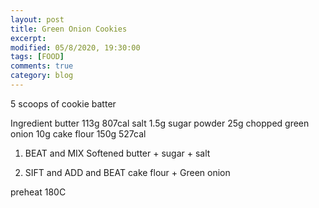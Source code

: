 ```yaml
---
layout: post
title: Green Onion Cookies
excerpt:
modified: 05/8/2020, 19:30:00
tags: [FOOD]
comments: true
category: blog
---
```


5 scoops of cookie batter

Ingredient
butter 113g           807cal
salt 1.5g
sugar powder 25g
chopped green onion 10g
cake flour 150g             527cal

1. BEAT and MIX
Softened butter + sugar + salt

2. SIFT and ADD and BEAT
cake flour + Green onion

preheat 180C